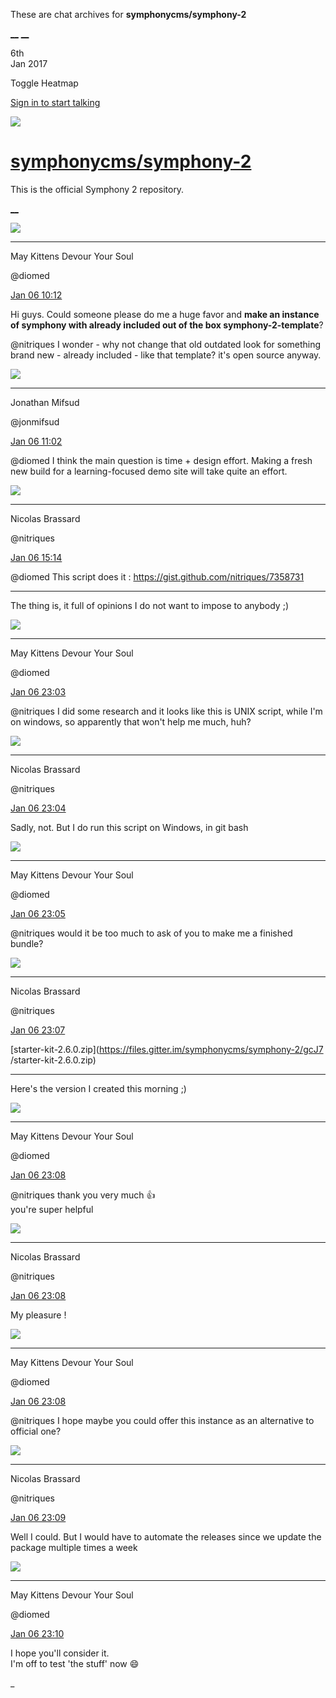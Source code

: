 These are chat archives for **symphonycms/symphony-2**

[__](/symphonycms/symphony-2/archives/2017/01/07)
[__](/symphonycms/symphony-2/archives/2017/01/05)

6th  
Jan 2017

Toggle Heatmap

[Sign in to start talking](/login?action=login&button=archive-login)

![](https://avatars-02.gitter.im/group/iv/3/57542c45c43b8c601977197e?s=48)

#  [symphonycms/symphony-2](/symphonycms/symphony-2)

This is the official Symphony 2 repository.

[ __ ](/orgs/symphonycms/rooms "More symphonycms rooms" )

![](https://avatars1.githubusercontent.com/u/72777?v=3&s=30)

__ __

May Kittens Devour Your Soul

@diomed

[Jan 06
10:12](https://gitter.im/symphonycms/symphony-2?at=586f6daa5ffdeea723126208 ""
)

Hi guys. Could someone please do me a huge favor and **make an instance of
symphony with already included out of the box symphony-2-template**?

@nitriques I wonder - why not change that old outdated look for something
brand new - already included - like that template? it's open source anyway.

![](https://avatars1.githubusercontent.com/u/859775?v=3&s=30)

__ __

Jonathan Mifsud

@jonmifsud

[Jan 06
11:02](https://gitter.im/symphonycms/symphony-2?at=586f79437a3f79ef5de27244 ""
)

@diomed I think the main question is time + design effort. Making a fresh new
build for a learning-focused demo site will take quite an effort.

![](https://avatars1.githubusercontent.com/u/771169?v=3&s=30)

__ __

Nicolas Brassard

@nitriques

[Jan 06
15:14](https://gitter.im/symphonycms/symphony-2?at=586fb4409d4cc4fc5382af60 ""
)

@diomed This script does it : <https://gist.github.com/nitriques/7358731>

__ __

The thing is, it full of opinions I do not want to impose to anybody ;)

![](https://avatars1.githubusercontent.com/u/72777?v=3&s=30)

__ __

May Kittens Devour Your Soul

@diomed

[Jan 06
23:03](https://gitter.im/symphonycms/symphony-2?at=5870225eaf6b364a293ca7db ""
)

@nitriques I did some research and it looks like this is UNIX script, while
I'm on windows, so apparently that won't help me much, huh?

![](https://avatars1.githubusercontent.com/u/771169?v=3&s=30)

__ __

Nicolas Brassard

@nitriques

[Jan 06
23:04](https://gitter.im/symphonycms/symphony-2?at=587022797a3f79ef5de61271 ""
)

Sadly, not. But I do run this script on Windows, in git bash

![](https://avatars1.githubusercontent.com/u/72777?v=3&s=30)

__ __

May Kittens Devour Your Soul

@diomed

[Jan 06
23:05](https://gitter.im/symphonycms/symphony-2?at=587022a29e6f00e74a05e0a1 ""
)

@nitriques would it be too much to ask of you to make me a finished bundle?

![](https://avatars1.githubusercontent.com/u/771169?v=3&s=30)

__ __

Nicolas Brassard

@nitriques

[Jan 06
23:07](https://gitter.im/symphonycms/symphony-2?at=587023219e6f00e74a05e306 ""
)

[starter-kit-2.6.0.zip](https://files.gitter.im/symphonycms/symphony-2/gcJ7
/starter-kit-2.6.0.zip)

__ __

Here's the version I created this morning ;)

![](https://avatars1.githubusercontent.com/u/72777?v=3&s=30)

__ __

May Kittens Devour Your Soul

@diomed

[Jan 06
23:08](https://gitter.im/symphonycms/symphony-2?at=587023539e6f00e74a05e399 ""
)

@nitriques thank you very much :+1:  
you're super helpful

![](https://avatars1.githubusercontent.com/u/771169?v=3&s=30)

__ __

Nicolas Brassard

@nitriques

[Jan 06
23:08](https://gitter.im/symphonycms/symphony-2?at=58702358c02c1a3959f6a788 ""
)

My pleasure !

![](https://avatars1.githubusercontent.com/u/72777?v=3&s=30)

__ __

May Kittens Devour Your Soul

@diomed

[Jan 06
23:08](https://gitter.im/symphonycms/symphony-2?at=587023845ffdeea723169ff7 ""
)

@nitriques I hope maybe you could offer this instance as an alternative to
official one?

![](https://avatars1.githubusercontent.com/u/771169?v=3&s=30)

__ __

Nicolas Brassard

@nitriques

[Jan 06
23:09](https://gitter.im/symphonycms/symphony-2?at=587023b29e6f00e74a05e48e ""
)

Well I could. But I would have to automate the releases since we update the
package multiple times a week

![](https://avatars1.githubusercontent.com/u/72777?v=3&s=30)

__ __

May Kittens Devour Your Soul

@diomed

[Jan 06
23:10](https://gitter.im/symphonycms/symphony-2?at=587023ffaa6be0472f19697f ""
)

I hope you'll consider it.  
I'm off to test 'the stuff' now :smile:

_

